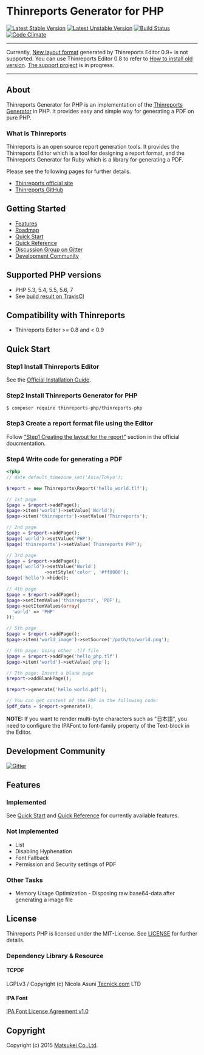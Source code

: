 # Thinreports Generator for PHP

[![Latest Stable Version](https://poser.pugx.org/thinreports-php/thinreports-php/version)](https://packagist.org/packages/thinreports-php/thinreports-php)
[![Latest Unstable Version](https://poser.pugx.org/thinreports-php/thinreports-php/v/unstable)](//packagist.org/packages/thinreports-php/thinreports-php)
[![Build Status](https://travis-ci.org/thinreports-php/thinreports-php.svg)](https://travis-ci.org/thinreports-php/thinreports-php)
[![Code Climate](https://codeclimate.com/github/thinreports-php/thinreports-php/badges/gpa.svg)](https://codeclimate.com/github/thinreports-php/thinreports-php)

---

Currently, [New layout format](https://github.com/thinreports/thinreports/issues/4) generated by Thinreports Editor 0.9+ is not supported. You can use Thinreports Editor 0.8 to refer to [How to install old version](http://www.thinreports.org/documentation/en/getting-started/installation.html). [The support project](https://github.com/thinreports-php/thinreports-php/projects/1) is in progress.

---

## About

Thinreports Generator for PHP is an implementation of
the [Thinreports Generator](https://github.com/thinreports/thinreports-generator) in PHP.
It provides easy and simple way for generating a PDF on pure PHP.

### What is Thinreports

Thinreports is an open source report generation tools.
It provides the Thinreports Editor which is a tool for designing a report format,
and the Thinreports Generator for Ruby which is a library for generating a PDF.

Please see the following pages for further details.

  * [Thinreports official site](http://www.thinreports.org)
  * [Thinreports GitHub](https://github.com/thinreports)

## Getting Started

  * [Features](#features)
  * [Roadmap](https://github.com/thinreports-php/thinreports-php/milestones)
  * [Quick Start](#quick-start)
  * [Quick Reference](https://github.com/thinreports-php/thinreports-php/wiki/Quick-Reference)
  * [Discussion Group on Gitter](https://gitter.im/thinreports-php/thinreports-php?utm_source=share-link&utm_medium=link&utm_campaign=share-link)
  * [Development Community](#development-community)

## Supported PHP versions

  * PHP 5.3, 5.4, 5.5, 5.6, 7
  * See [build result on TravisCI](https://travis-ci.org/thinreports-php/thinreports-php)

## Compatibility with Thinreports

  * Thinreports Editor >= 0.8 and < 0.9

## Quick Start

### Step1 Install Thinreports Editor

See the [Official Installation Guide](http://www.thinreports.org/documentation/en/getting-started/installation.html).

### Step2 Install Thinreports Generator for PHP

    $ composer require thinreports-php/thinreports-php

### Step3 Create a report format file using the Editor

Follow ["Step1 Creating the layout for the report"](http://www.thinreports.org/documentation/en/getting-started/quickstart.html#toc-2) section in the official doucmentation.

### Step4 Write code for generating a PDF

```php
<?php
// date_default_timezone_set('Asia/Tokyo');

$report = new Thinreports\Report('hello_world.tlf');

// 1st page
$page = $report->addPage();
$page->item('world')->setValue('World');
$page->item('thinreports')->setValue('Thinreports');

// 2nd page
$page = $report->addPage();
$page('world')->setValue('PHP');
$page('thinreports')->setValue('Thinreports PHP');

// 3rd page
$page = $report->addPage();
$page('world')->setValue('World')
              ->setStyle('color', '#ff0000');
$page('hello')->hide();

// 4th page
$page = $report->addPage();
$page->setItemValue('thinreports', 'PDF');
$page->setItemValues(array(
  'world' => 'PHP'
));

// 5th page
$page = $report->addPage();
$page->item('world_image')->setSource('/path/to/world.png');

// 6th page: Using other .tlf file
$page = $report->addPage('hello_php.tlf')
$page->item('world')->setValue('php');

// 7th page: Insert a blank page
$report->addBlankPage();

$report->generate('hello_world.pdf');

// You can get content of the PDF in the following code:
$pdf_data = $report->generate();
```

**NOTE:**
If you want to render multi-byte characters such as "日本語",
you need to configure the IPAFont to font-family property of the Text-block in the Editor.

## Development Community

[![Gitter](https://badges.gitter.im/Join%20Chat.svg)](https://gitter.im/thinreports-php/thinreports-php/dev)

## Features

### Implemented

See [Quick Start](#quick-start) and [Quick Reference](https://github.com/thinreports-php/thinreports-php/wiki/Quick-Reference)
for currently available features.

### Not Implemented

  * List
  * Disabling Hyphenation
  * Font Fallback
  * Permission and Security settings of PDF

### Other Tasks

  * Memory Usage Optimization - Disposing raw base64-data after generating a image file

## License

Thinreports PHP is licensed under the MIT-License.
See [LICENSE](https://github.com/thinreports-php/thinreports-php/blob/master/LICENSE) for further details.

### Dependency Library & Resource

#### TCPDF

LGPLv3 / Copyright (c) Nicola Asuni [Tecnick.com](http://www.tecnick.com) LTD

#### IPA Font

[IPA Font License Agreement v1.0](http://ipafont.ipa.go.jp/ipa_font_license_v1.html)

## Copyright

Copyright (c) 2015 [Matsukei Co.,Ltd](http://www.matsukei.co.jp).
